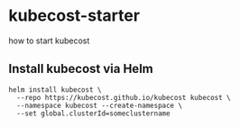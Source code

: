 # kubecost-starter
how to start kubecost

## Install kubecost via Helm

```
helm install kubecost \
  --repo https://kubecost.github.io/kubecost kubecost \
  --namespace kubecost --create-namespace \
  --set global.clusterId=someclustername
```
